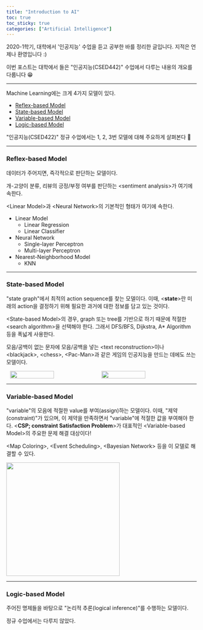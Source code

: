 ```yaml
---
title: "Introduction to AI"
toc: true
toc_sticky: true
categories: ["Artificial Intelligence"]
---
```



2020-1학기, 대학에서 '인공지능' 수업을 듣고 공부한 바를 정리한 글입니다. 지적은 언제나 환영입니다 :)

이번 포스트는 대학에서 들은 "인공지능(CSED442)" 수업에서 다루는 내용의 개요를 다룹니다 😁

<hr/>

Machine Learning에는 크게 4가지 모델이 있다.

- [Reflex-based Model](#reflex-based-model)
- [State-based Model](#state-based-model)
- [Variable-based Model](#variable-based-model)
- [Logic-based Model](#logic-based-model)

"인공지능(CSED422)" 정규 수업에서는 1, 2, 3번 모델에 대해 주요하게 살펴본다 👀

<hr/>

### Reflex-based Model

데이터가 주어지면, 즉각적으로 판단하는 모델이다.

개-고양이 분류, 리뷰의 긍정/부정 여부를 판단하는 \<sentiment analysis\>가 여기에 속한다.

\<Linear Model\>과 \<Neural Network\>의 기본적인 형태가 여기에 속한다.

- Linear Model
  - Linear Regression
  - Linear Classifier
- Neural Network
  - Single-layer Perceptron
  - Multi-layer Perceptron
- Nearest-Neighborhood Model
  - KNN

<hr/>

### State-based Model

"state graph"에서 최적의 action sequence를 찾는 모델이다. 이때, \<**state**\>란 <span class="half_HL">미래의 action을 결정하기 위해 필요한 과거에 대한 정보를 담고 있는 것</span>이다.

\<State-based Model\>의 경우, graph 또는 tree를 기반으로 하기 때문에 적절한 \<search algorithm\>을 선택해야 한다. 그래서 DFS/BFS, Dijkstra, A* Algorithm 등을 폭넓게 사용한다.

모음/공백이 없는 문자에 모음/공백을 넣는 \<text reconstruction\>이나 \<blackjack\>, \<chess\>, \<Pac-Man\>과 같은 게임의 인공지능을 만드는 데에도 쓰는 모델이다.

<div class="img-wrapper" style="display:flex; justify-content:center; align-items:center;">
    <img src="{{ "/images/computer-science/artificial-intelligence/intro-to-AI-1.png" | relative_url }}" style="float:left; width:48%;">
    <img src="{{ "/images/computer-science/artificial-intelligence/intro-to-AI-2.png" | relative_url }}" style="float:left; width:48%;">
</div>

<hr/>

### Variable-based Model

"variable"의 모음에 적절한 value를 부여(assign)하는 모델이다. 이때, "제약(constraint)"가 있으며, 이 제약을 만족하면서 "variable"에 적절한 값을 부여해야 한다. \<**CSP; constraint Satisfaction Problem**\>가 대표적인 \<Variable-based Model\>의 주요한 문제 해결 대상이다!

\<Map Coloring\>, \<Event Scheduling\>, \<Bayesian Network\> 등을 이 모델로 해결할 수 있다.

<div class="img-wrapper">
  <img src="{{ "/images/computer-science/artificial-intelligence/intro-to-AI-3.png" | relative_url }}" width="300px">
</div>

<hr/>

### Logic-based Model

주어진 명제들을 바탕으로 "논리적 추론(logical inference)"를 수행하는 모델이다.

정규 수업에서는 다루지 않았다.



